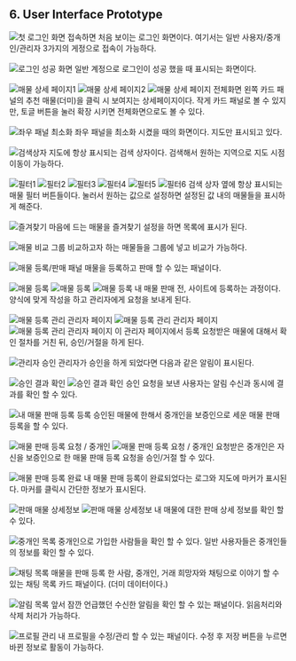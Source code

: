 ## 6. User Interface Prototype

![첫 로그인 화면](<./img/1) 첫 로그인.png>)
접속하면 처음 보이는 로그인 화면이다. 여기서는 일반 사용자/중개인/관리자 3가지의 게정으로 접속이 가능하다.
<br><br>
![로그인 성공 화면](<./img/2) 로그인 성공 화면.png>)
일반 계정으로 로그인이 성공 했을 때 표시되는 화면이다.
<br><br>
![매물 상세 페이지1](<./img/3-1) 왼쪽 카드 패널의 추천 매물(더미) 클릭시 보이는 상세페이지.png>)
![매물 상세 페이지2](<./img/3-2) 왼쪽 카드 패널의 추천 매물(더미) 클릭시 보이는 상세페이지2.png>)
![매물 상세 페이지 전체화면](<./img/3-3) 왼쪽 카드 패널의 추천 매물(더미) 클릭시 보이는 상세페이지 (전체화면).png>)
왼쪽 카드 패널의 추천 매물(더미)을 클릭 시 보여지는 상세페이지이다. 작게 카드 패널로 볼 수 있지만, 토글 버튼을 눌러 확장 시키면 전체화면으로도 볼 수 있다.
<br><br>
![좌우 패널 최소화](<./img/4) 좌우 패널 최소화.png>)
좌우 패널을 최소화 시켰을 때의 화면이다. 지도만 표시되고 있다.
<br><br>
![검색상자](<./img/5-1) 검색상자.png>)
지도에 항상 표시되는 검색 상자이다. 검색해서 원하는 지역으로 지도 시점 이동이 가능하다.
<br><br>
![필터1](<./img/5-2) 필터1.png>)
![필터2](<./img/5-3) 필터2.png>)
![필터3](<./img/5-4) 필터3.png>)
![필터4](<./img/5-5) 필터4.png>)
![필터5](<./img/5-6) 필터5.png>)
![필터6](<./img/5-7) 전체필터.png>)
검색 상자 옆에 항상 표시되는 매물 필터 버튼들이다. 눌러서 원하는 값으로 설정하면 설정된 값 내의 매물들을 표시하게 해준다.
<br><br>
![즐겨찾기](<./img/6) 우측 패널 즐겨찾기 목록.png>)
마음에 드는 매물을 즐겨찾기 설정을 하면 목록에 표시가 된다.
<br><br>
![매물 비교 그룹](<./img/7) 우측 패널 매물 비교 그룹 패널.png>)
비교하고자 하는 매물들을 그룹에 넣고 비교가 가능하다.
<br><br>
![매물 등록/판매 패널](<./img/8) 우측 패널 매물 등록 패널.png>)
매물을 등록하고 판매 할 수 있는 패널이다.
<br><br>
![매물 등록](<./img/8-1) 내 매물 등록.png>)
![매물 등록](<./img/8-1) 내 매물 등록2.png>)
![매물 등록](<./img/8-2) 내 매물 등록 요청 확인 알림.png>)
내 매물 판매 전, 사이트에 등록하는 과정이다. 양식에 맞게 작성을 하고 관리자에게 요청을 보내게 된다.
<br><br>
![매물 등록 관리 관리자 페이지](<./img/8-3) 관리자 페이지.png>)
![매물 등록 관리 관리자 페이지](<./img/8-3) 필터링 적용.png>)
![매물 등록 관리 관리자 페이지](<./img/8-4) 요청 매물 적법한지 확인.png>)
이 관리자 페이지에서 등록 요청받은 매물에 대해서 확인 절차를 거친 뒤, 승인/거절을 하게 된다.
<br><br>
![관리자 승인](<./img/8-5) 승인 확인.png>)
관리자가 승인을 하게 되었다면 다음과 같은 알림이 표시된다.
<br><br>
![승인 결과 확인](<./img/8-6) 승인 결과 확인.png>)
![승인 결과 확인](<./img/8-7) 알림 수신.png>)
승인 요청을 보낸 사용자는 알림 수신과 동시에 결과를 확인 할 수 있다.
<br><br>
![내 매물 판매 등록](<./img/8-8) 내 매물 판매 등록.png>)
등록 승인된 매물에 한해서 중개인을 보증인으로 세운 매물 판매 등록을 할 수 있다.
<br><br>
![매물 판매 등록 요청 / 중개인](<./img/8-9) 요청받은 중개인 판매 등록 확인.png>)
![매물 판매 등록 요청 / 중개인](<./img/8-9) 판매 등록 승인 완료.png>)
요청받은 중개인은 자신을 보증인으로 한 매물 판매 등록 요청을 승인/거절 할 수 있다.
<br><br>
![매물 판매 등록 완료](<./img/9-1) 판매 등록 완료 로그 및 지도 표시.png>)
내 매물 판매 등록이 완료되었다는 로그와 지도에 마커가 표시된다. 마커를 클릭시 간단한 정보가 표시된다.
<br><br>
![판매 매물 상세정보](<./img/9-2) 상세정보 확인 가능.png>)
![판매 매물 상세정보](<./img/9-2) 상세정보 확인 가능2.png>)
내 매물에 대한 판매 상세 정보를 확인 할 수 있다.
<br><br>
![중개인 목록](<./img/10) 우측 패널 중개인 목록.png>)
중개인으로 가입한 사람들을 확인 할 수 있다. 일반 사용자들은 중개인들의 정보를 확인 할 수 있다.
<br><br>
![채팅 목록](<./img/11) 우측 패널 채팅 목록.png>)
매물을 판매 등록 한 사람, 중개인, 거래 희망자와 채팅으로 이야기 할 수 있는 채팅 목록 카드 패널이다. (더미 데이터이다.)
<br><br>
![알림 목록](<./img/12) 우측 패널 알림 목록.png>)
앞서 잠깐 언급했던 수신한 알림을 확인 할 수 있는 패널이다. 읽음처리와 삭제 처리가 가능하다.
<br><br>
![프로필 관리](<./img/13) 우측 패널 프로필 수정 및 관리.png>)
내 프로필을 수정/관리 할 수 있는 패널이다. 수정 후 저장 버튼을 누르면 바뀐 정보로 활동이 가능하다.
